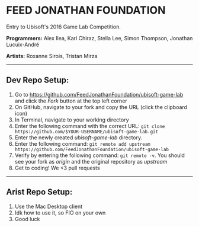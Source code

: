 # FEED JONATHAN FOUNDATION

Entry to Ubisoft's 2016 Game Lab Competition.

**Programmers:** Alex Ilea, Karl Chiraz, Stella Lee, Simon Thompson, Jonathan Lucuix-André

**Artists:** Roxanne Sirois, Tristan Mirza

------------------

## Dev Repo Setup:

1. Go to https://github.com/FeedJonathanFoundation/ubisoft-game-lab and click the *Fork* button at the top left corner 
2. On GitHub, navigate to your fork and copy the URL (click the clipboard icon)
3. In Terminal, navigate to your working directory
4. Enter the following command with the correct URL: ```git clone https://github.com/$YOUR-USERNAME/ubisoft-game-lab.git```
5. Enter the newly created *ubisoft-game-lab* directory.
6. Enter the following command: ```git remote add upstream https://github.com/FeedJonathanFoundation/ubisoft-game-lab```
7. Verify by entering the following command: ```git remote -v```. You should see your fork as *origin* and the original repository as *upstream*  
8. Get to coding! We <3 pull requests

- - -

## Arist Repo Setup:

1. Use the Mac Desktop client
2. Idk how to use it, so FIO on your own
3. Good luck



